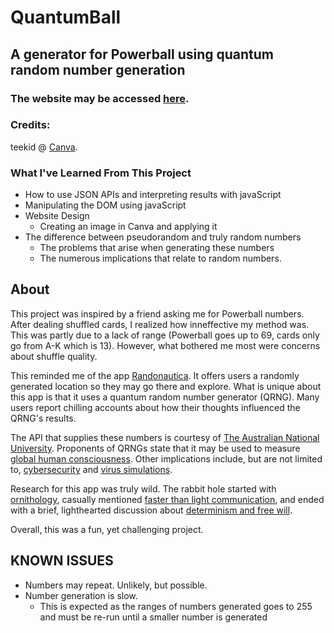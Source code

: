 # QuantumBall
## A generator for Powerball using quantum random number generation

### The website may be accessed [here](https://czaplickijakub.github.io/QuantumBall/).

### Credits: 
teekid @ [Canva](https://www.canva.com/photos/MAEEhL1tOPk-abstract-light/).

### What I've Learned From This Project
- How to use JSON APIs and interpreting results with javaScript
- Manipulating the DOM using javaScript
- Website Design
  - Creating an image in Canva and applying it
- The difference between pseudorandom and truly random numbers
  - The problems that arise when generating these numbers
  - The numerous implications that relate to random numbers.

## About
This project was inspired by a friend asking me for Powerball numbers. After dealing shuffled cards, I realized how inneffective my method was. This was partly due to a lack of range (Powerball goes up to 69, cards only go from A-K which is 13). However, what bothered me most were concerns about shuffle quality.

This reminded me of the app [Randonautica](https://www.randonautica.com/). It offers users a randomly generated location so they may go there and explore. What is unique about this app is that it uses a quantum random number generator (QRNG). Many users report chilling accounts about how their thoughts influenced the QRNG's results.

The API that supplies these numbers is courtesy of [The Australian National University](https://qrng.anu.edu.au/contact/api-documentation/). Proponents of QRNGs state that it may be used to measure [global human consciousness](https://noosphere.princeton.edu/). Other implications include, but are not limited to,  [cybersecurity](https://spectrum.ieee.org/quantum-randomness-boosts-everyday-security) and [virus  simulations](https://www.random.org/randomness/).

Research for this app was truly wild. The rabbit hole started with [ornithology](https://daily.jstor.org/the-quantum-random-number-generator/), casually mentioned [faster than light communication](https://daily.jstor.org/the-quantum-random-number-generator/), and ended with a brief, lighthearted discussion about [determinism and free will](https://mindmatters.ai/2018/12/quantum-randomness-gives-nature-free-will/).

Overall, this was a fun, yet challenging project.

## KNOWN ISSUES
- Numbers may repeat. Unlikely, but possible.
- Number generation is slow.
  - This is expected as the ranges of numbers generated goes to 255 and must be re-run until a smaller number is generated